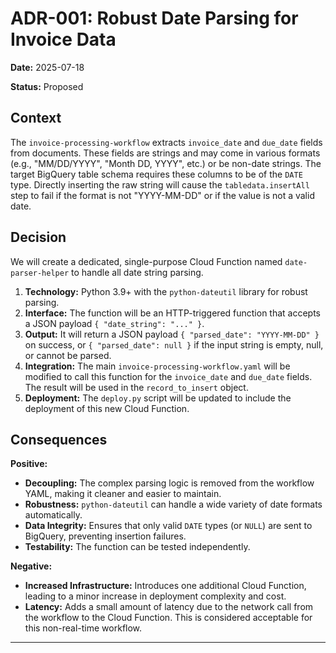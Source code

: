 # ADR-001: Robust Date Parsing for Invoice Data

**Date:** 2025-07-18

**Status:** Proposed

## Context

The `invoice-processing-workflow` extracts `invoice_date` and `due_date` fields from documents. These fields are strings and may come in various formats (e.g., "MM/DD/YYYY", "Month DD, YYYY", etc.) or be non-date strings. The target BigQuery table schema requires these columns to be of the `DATE` type. Directly inserting the raw string will cause the `tabledata.insertAll` step to fail if the format is not "YYYY-MM-DD" or if the value is not a valid date.

## Decision

We will create a dedicated, single-purpose Cloud Function named `date-parser-helper` to handle all date string parsing.

1.  **Technology:** Python 3.9+ with the `python-dateutil` library for robust parsing.
2.  **Interface:** The function will be an HTTP-triggered function that accepts a JSON payload `{ "date_string": "..." }`.
3.  **Output:** It will return a JSON payload `{ "parsed_date": "YYYY-MM-DD" }` on success, or `{ "parsed_date": null }` if the input string is empty, null, or cannot be parsed.
4.  **Integration:** The main `invoice-processing-workflow.yaml` will be modified to call this function for the `invoice_date` and `due_date` fields. The result will be used in the `record_to_insert` object.
5.  **Deployment:** The `deploy.py` script will be updated to include the deployment of this new Cloud Function.

## Consequences

**Positive:**
-   **Decoupling:** The complex parsing logic is removed from the workflow YAML, making it cleaner and easier to maintain.
-   **Robustness:** `python-dateutil` can handle a wide variety of date formats automatically.
-   **Data Integrity:** Ensures that only valid `DATE` types (or `NULL`) are sent to BigQuery, preventing insertion failures.
-   **Testability:** The function can be tested independently.

**Negative:**
-   **Increased Infrastructure:** Introduces one additional Cloud Function, leading to a minor increase in deployment complexity and cost.
-   **Latency:** Adds a small amount of latency due to the network call from the workflow to the Cloud Function. This is considered acceptable for this non-real-time workflow.

---